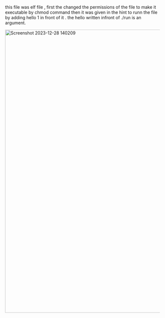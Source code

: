this file was elf file , first the changed the permissions of the file to make it executable by chmod command then it was given in the hint to runn the file by adding hello
1 in front of it . the hello written infront of ./run is an argument.



<img width="920" alt="Screenshot 2023-12-28 140209" src="https://github.com/lakshittandon/cryptonite/assets/143540406/919e798d-7b80-47b5-8ea6-dac1e3a3eac7">

